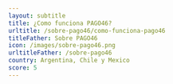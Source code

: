 ```yaml
---
layout: subtitle
title: ¿Como funciona PAGO46?
urltitle: /sobre-pago46/como-funciona-pago46
titleFather: Sobre PAGO46
icon: /images/sobre-pago46.png
urltitleFather: /sobre-pago46
country: Argentina, Chile y Mexico
score: 5
---
```

